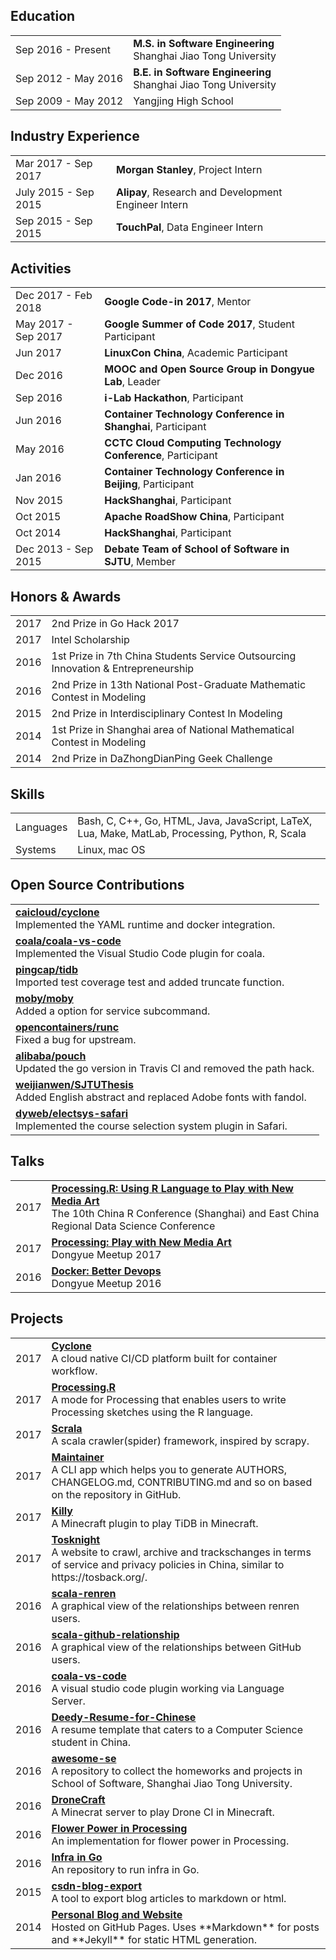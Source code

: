 ## <i class="fa fa-chevron-right"></i> Education

<table class="table table-hover">
  <tr>
    <td class="col-md-3">Sep 2016 - Present</td>
    <td>
        <strong>M.S. in Software Engineering</strong>
        <br>
      Shanghai Jiao Tong University
    </td>
  </tr>
  <tr>
    <td class="col-md-3">Sep 2012 - May 2016</td>
    <td>
        <strong>B.E. in Software Engineering</strong>
        <br>
      Shanghai Jiao Tong University
    </td>
  </tr>
  <tr>
    <td class="col-md-3">Sep 2009 - May 2012</td>
    <td>
      Yangjing High School
    </td>
  </tr>
</table>


## <i class="fa fa-chevron-right"></i> Industry Experience
<table class="table table-hover">
<tr>
  <td class='col-md-3'>Mar 2017 - Sep 2017</td>
  <td><strong>Morgan Stanley</strong>, Project Intern</td>
</tr>
<tr>
</tr>
<tr>
  <td class='col-md-3'>July 2015 - Sep 2015</td>
  <td><strong>Alipay</strong>, Research and Development Engineer Intern</td>
</tr>
<tr>
</tr>
<tr>
  <td class='col-md-3'>Sep 2015 - Sep 2015</td>
  <td><strong>TouchPal</strong>, Data Engineer Intern</td>
</tr>
<tr>
</tr>
</table>


## <i class="fa fa-chevron-right"></i> Activities
<table class="table table-hover">
<tr>
  <td class='col-md-3'>Dec 2017 - Feb 2018</td>
  <td><strong>Google Code-in 2017</strong>, Mentor</td>
</tr>
<tr>
</tr>
<tr>
  <td class='col-md-3'>May 2017 - Sep 2017</td>
  <td><strong>Google Summer of Code 2017</strong>, Student Participant</td>
</tr>
<tr>
</tr>
<tr>
  <td class='col-md-3'>Jun 2017</td>
  <td><strong>LinuxCon China</strong>, Academic Participant</td>
</tr>
<tr>
</tr>
<tr>
  <td class='col-md-3'>Dec 2016</td>
  <td><strong>MOOC and Open Source Group in Dongyue Lab</strong>, Leader</td>
</tr>
<tr>
</tr>
<tr>
  <td class='col-md-3'>Sep 2016</td>
  <td><strong>i-Lab Hackathon</strong>, Participant</td>
</tr>
<tr>
</tr>
<tr>
  <td class='col-md-3'>Jun 2016</td>
  <td><strong>Container Technology Conference in Shanghai</strong>, Participant</td>
</tr>
<tr>
</tr>
<tr>
  <td class='col-md-3'>May 2016</td>
  <td><strong>CCTC Cloud Computing Technology Conference</strong>, Participant</td>
</tr>
<tr>
</tr>
<tr>
  <td class='col-md-3'>Jan 2016</td>
  <td><strong>Container Technology Conference in Beijing</strong>, Participant</td>
</tr>
<tr>
</tr>
<tr>
  <td class='col-md-3'>Nov 2015</td>
  <td><strong>HackShanghai</strong>, Participant</td>
</tr>
<tr>
</tr>
<tr>
  <td class='col-md-3'>Oct 2015</td>
  <td><strong>Apache RoadShow China</strong>, Participant</td>
</tr>
<tr>
</tr>
<tr>
  <td class='col-md-3'>Oct 2014</td>
  <td><strong>HackShanghai</strong>, Participant</td>
</tr>
<tr>
</tr>
<tr>
  <td class='col-md-3'>Dec 2013 - Sep 2015</td>
  <td><strong>Debate Team of School of Software in SJTU</strong>, Member</td>
</tr>
<tr>
</tr>
</table>


## <i class="fa fa-chevron-right"></i> Honors & Awards
<table class="table table-hover">
<tr>
  <td class='col-md-2'>2017</td>
  <td>
    2nd Prize in Go Hack 2017
    <!--  -->
  </td>
</tr>
<tr>
  <td class='col-md-2'>2017</td>
  <td>
    Intel Scholarship
    <!--  -->
  </td>
</tr>
<tr>
  <td class='col-md-2'>2016</td>
  <td>
    1st Prize in 7th China Students Service Outsourcing Innovation & Entrepreneurship
    <!--  -->
  </td>
</tr>
<tr>
  <td class='col-md-2'>2016</td>
  <td>
    2nd Prize in 13th National Post-Graduate Mathematic Contest in Modeling
    <!--  -->
  </td>
</tr>
<tr>
  <td class='col-md-2'>2015</td>
  <td>
    2nd Prize in Interdisciplinary Contest In Modeling
    <!--  -->
  </td>
</tr>
<tr>
  <td class='col-md-2'>2014</td>
  <td>
    1st Prize in Shanghai area of National Mathematical Contest in Modeling
    <!--  -->
  </td>
</tr>
<tr>
  <td class='col-md-2'>2014</td>
  <td>
    2nd Prize in DaZhongDianPing Geek Challenge
    <!--  -->
  </td>
</tr>
</table>


## <i class="fa fa-chevron-right"></i> Skills
<table class="table table-hover">
<tr>
  <td class='col-md-2'>Languages</td>
  <td markdown="1">
Bash, C, C++, Go, HTML, Java, JavaScript, LaTeX, Lua, Make, MatLab, Processing, Python, R, Scala
  </td>
</tr>
<tr>
  <td class='col-md-2'>Systems</td>
  <td markdown="1">
Linux, mac OS
  </td>
</tr>
</table>


## <i class="fa fa-chevron-right"></i> Open Source Contributions
<table class="table table-hover">
<tr>
  <td>
    <strong><a href="https://github.com/caicloud/cyclone/commits/master?author=gaocegege">caicloud/cyclone</a></strong><br>
    Implemented the YAML runtime and docker integration.
  </td>
</tr>
<tr>
  <td>
    <strong><a href="https://github.com/coala/coala-vs-code/commits/master?author=gaocegege">coala/coala-vs-code</a></strong><br>
    Implemented the Visual Studio Code plugin for coala.
  </td>
</tr>
<tr>
  <td>
    <strong><a href="https://github.com/pingcap/tidb/commits/master?author=gaocegege">pingcap/tidb</a></strong><br>
    Imported test coverage test and added truncate function.
  </td>
</tr>
<tr>
  <td>
    <strong><a href="https://github.com/docker/docker/commits/master?author=gaocegege">moby/moby</a></strong><br>
    Added a option for service subcommand.
  </td>
</tr>
<tr>
  <td>
    <strong><a href="https://github.com/opencontainers/runc/commits/master?author=gaocegege">opencontainers/runc</a></strong><br>
    Fixed a bug for upstream.
  </td>
</tr>
<tr>
  <td>
    <strong><a href="https://github.com/alibaba/pouch/commits?author=gaocegege">alibaba/pouch</a></strong><br>
    Updated the go version in Travis CI and removed the path hack.
  </td>
</tr>
<tr>
  <td>
    <strong><a href="https://github.com/weijianwen/SJTUThesis/commits/master?author=gaocegege">weijianwen/SJTUThesis</a></strong><br>
    Added English abstract and replaced Adobe fonts with fandol.
  </td>
</tr>
<tr>
  <td>
    <strong><a href="https://github.com/dyweb/electsys-safari/commits/master?author=gaocegege">dyweb/electsys-safari</a></strong><br>
    Implemented the course selection system plugin in Safari.
  </td>
</tr>
</table>


## <i class="fa fa-chevron-right"></i> Talks
<table class="table table-hover">
<tr>
  <td class='col-md-3'>2017</td>
  <td>
    <strong><a href="http://slides.com/gaocegege/processing-r">Processing.R: Using R Language to Play with New Media Art</a></strong><br>
    The 10th China R Conference (Shanghai) and East China Regional Data Science Conference
  </td>
</tr>
<tr>
  <td class='col-md-3'>2017</td>
  <td>
    <strong><a href="http://slides.com/gaocegege/processing/">Processing: Play with New Media Art</a></strong><br>
    Dongyue Meetup 2017
  </td>
</tr>
<tr>
  <td class='col-md-3'>2016</td>
  <td>
    <strong><a href="http://slides.com/gaocegege/docker/">Docker: Better Devops</a></strong><br>
    Dongyue Meetup 2016
  </td>
</tr>
</table>


## <i class="fa fa-chevron-right"></i> Projects
<table class="table table-hover">
<tr>
  <td class='col-md-3'>2017</td>
  <td>
    <strong><a href="https://github.com/caicloud/cyclone">Cyclone</a></strong><br>
    A cloud native CI/CD platform built for container workflow.
  </td>
</tr>
<tr>
  <td class='col-md-3'>2017</td>
  <td>
    <strong><a href="http://github.com/gaocegege/Processing.R">Processing.R</a></strong><br>
    A mode for Processing that enables users to write Processing sketches using the R language.
  </td>
</tr>
<tr>
  <td class='col-md-3'>2017</td>
  <td>
    <strong><a href="https://github.com/gaocegege/scrala">Scrala</a></strong><br>
    A scala crawler(spider) framework, inspired by scrapy.
  </td>
</tr>
<tr>
  <td class='col-md-3'>2017</td>
  <td>
    <strong><a href="https://github.com/gaocegege/maintainer">Maintainer</a></strong><br>
    A CLI app which helps you to generate AUTHORS, CHANGELOG.md, CONTRIBUTING.md and so on based on the repository in GitHub.
  </td>
</tr>
<tr>
  <td class='col-md-3'>2017</td>
  <td>
    <strong><a href="https://github.com/prism-river/killy">Killy</a></strong><br>
    A Minecraft plugin to play TiDB in Minecraft.
  </td>
</tr>
<tr>
  <td class='col-md-3'>2017</td>
  <td>
    <strong><a href="https://github.com/siglt/tosknight">Tosknight</a></strong><br>
    A website to crawl, archive and trackschanges in terms of service and privacy policies in China, similar to https://tosback.org/.
  </td>
</tr>
<tr>
  <td class='col-md-3'>2016</td>
  <td>
    <strong><a href="https://github.com/gaocegege/scala-renren">scala-renren</a></strong><br>
    A graphical view of the relationships between renren users.
  </td>
</tr>
<tr>
  <td class='col-md-3'>2016</td>
  <td>
    <strong><a href="https://github.com/gaocegege/scala-github-relationship">scala-github-relationship</a></strong><br>
    A graphical view of the relationships between GitHub users.
  </td>
</tr>
<tr>
  <td class='col-md-3'>2016</td>
  <td>
    <strong><a href="https://github.com/coala/coala-vs-code">coala-vs-code</a></strong><br>
    A visual studio code plugin working via Language Server.
  </td>
</tr>
<tr>
  <td class='col-md-3'>2016</td>
  <td>
    <strong><a href="https://github.com/gaocegege/Deedy-Resume-for-Chinese">Deedy-Resume-for-Chinese</a></strong><br>
    A resume template that caters to a Computer Science student in China.
  </td>
</tr>
<tr>
  <td class='col-md-3'>2016</td>
  <td>
    <strong><a href="https://github.com/SJTU-SE/awesome-se">awesome-se</a></strong><br>
    A repository to collect the homeworks and projects in School of Software, Shanghai Jiao Tong University.
  </td>
</tr>
<tr>
  <td class='col-md-3'>2016</td>
  <td>
    <strong><a href="https://github.com/gaocegege/dronecraft">DroneCraft</a></strong><br>
    A Minecrat server to play Drone CI in Minecraft.
  </td>
</tr>
<tr>
  <td class='col-md-3'>2016</td>
  <td>
    <strong><a href="https://github.com/gaocegege/flower-power">Flower Power in Processing</a></strong><br>
    An implementation for flower power in Processing.
  </td>
</tr>
<tr>
  <td class='col-md-3'>2016</td>
  <td>
    <strong><a href="https://github.com/gaocegege/infrastructure-in-golang">Infra in Go</a></strong><br>
    An repository to run infra in Go.
  </td>
</tr>
<tr>
  <td class='col-md-3'>2015</td>
  <td>
    <strong><a href="https://github.com/gaocegege/csdn-blog-export">csdn-blog-export</a></strong><br>
    A tool to export blog articles to markdown or html.
  </td>
</tr>
<tr>
  <td class='col-md-3'>2014</td>
  <td>
    <strong><a href="http://gaocegege.com/">Personal Blog and Website</a></strong><br>
    Hosted on GitHub Pages. Uses **Markdown** for posts and **Jekyll** for static HTML generation.
  </td>
</tr>
</table>
